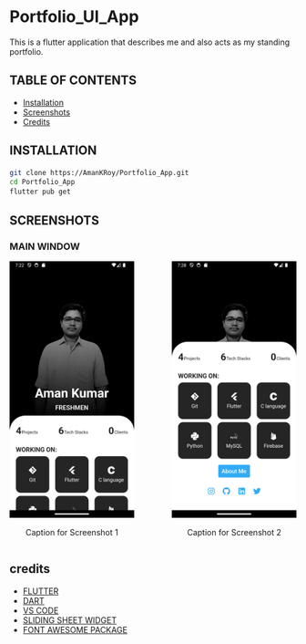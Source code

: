 # Portfolio_UI_App
This is a flutter application that describes me and also acts as my standing portfolio.


##  TABLE OF CONTENTS

- [Installation](#installation)
- [Screenshots](#screenshots)
- [Credits](#credits)

## INSTALLATION

```bash
git clone https://AmanKRoy/Portfolio_App.git
cd Portfolio_App
flutter pub get
```

## SCREENSHOTS

### MAIN WINDOW

<div style="display: flex; justify-content: space-between;">
    <div style="margin-right: 10px;">
        <img src="./assets/home.png" alt="Screenshot 1" height=450> 
        <p align="center">Caption for Screenshot 1</p>
    </div>
    <div style="margin-left: 10px;">
        <img src="./assets/scroll.png" alt="Screenshot 2" height=450>
        <p align="center">Caption for Screenshot 2</p>
    </div>
</div>

## credits

- [FLUTTER](https://flutter.dev/)
- [DART](https://dart.dev/)
- [VS CODE](https://code.visualstudio.com/)
- [SLIDING SHEET WIDGET](https://pub.dev/packages/sliding_sheet)
- [FONT AWESOME PACKAGE](https://pub.dev/packages/font_awesome_flutter)
